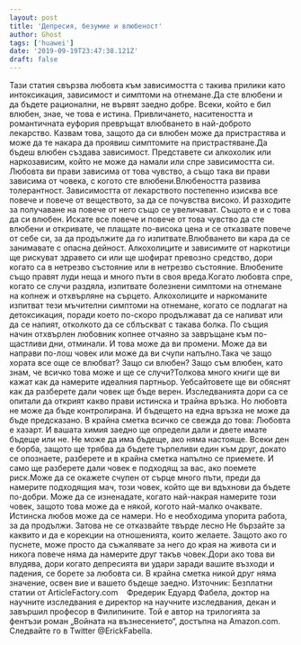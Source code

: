 ```yaml
---
layout: post
title: 'Депресия, безумие и влюбеност'
author: Ghost
tags: ['huawei']
date: '2019-09-19T23:47:38.121Z'
draft: false
---
```


Тази статия свързва любовта към зависимостта с такива прилики като интоксикация, зависимост и симптоми на отнемане.Да сте влюбени и да бъдете рационални, не вървят заедно добре. Всеки, който е бил влюбен, знае, че това е истина. Привличането, наситеността и романтичната еуфория превръщат влюбването в най-доброто лекарство. Казвам това, защото да си влюбен може да пристрастява и може да те накара да проявиш симптомите на пристрастяване.Да бъдеш влюбен създава зависимост. Представете си алкохолик или наркозависим, който не може да намали или спре зависимостта си. Любовта ви прави зависима от това чувство, а също така ви прави зависима от човека, с когото сте влюбени.Влюбеността развива толерантност. Зависимостта от лекарството постепенно изисква все повече и повече от веществото, за да се почувства високо. И разходите за получаване на повече от него също се увеличават. Същото е и с това да си влюбен. Искате все повече и повече от това чувство да сте влюбени и откривате, че плащате по-висока цена и се отказвате повече от себе си, за да продължите да го изпитвате.Влюбването ви кара да се занимавате с опасна дейност. Алкохолиците и зависимите от наркотици ще рискуват здравето си или ще шофират превозно средство, дори когато са в нетрезво състояние или в нетрезво състояние. Влюбените също правят луди неща и много пъти в своя вреда.Когато любовта спре, когато се случи раздяла, изпитвате болезнени симптоми на отнемане на копнеж и отхвърляне на сърцето. Алкохолиците и наркоманите изпитват тези мъчителни симптоми на отнемане, когато се подлагат на детоксикация, поради което по-скоро продължават да се напиват или да се напият, отколкото да се сблъскват с такава болка. По същия начин отхвърлен любовник копнее отчаяно за завръщане към по-щастливи дни, отминали. И това може да ви промени. Може да ви направи по-лош човек или може да ви счупи напълно.Така че защо хората все още се влюбват? Защо си влюбен? Защо съм влюбен, като знам, че всичко това може и ще се случи?Толкова много книги ще ви кажат как да намерите идеалния партньор. Уебсайтовете ще ви обяснят как да разберете дали човек ще бъде верен. Изследванията дори са се опитали да открият какво прави истинска и трайна връзка. Но любовта не може да бъде контролирана. И бъдещето на една връзка не може да бъде предсказано. В крайна сметка всичко се свежда до това: Любовта е хазарт. И вашата химия заедно ще определи дали и двете имате бъдеще или не. Не може да има бъдеще, ако няма настояще. Всеки ден е борба, защото ще трябва да бъдете търпеливи един към друг, докато се опознаете, разберете и в крайна сметка напълно се приемете. И само ще разберете дали човек е подходящ за вас, ако поемете риск.Може да се окажете счупен от сърце много пъти, преди да намерите подходящия мач, този човек, който ще ви вдъхнови да бъдете по-добри. Може да се изненадате, когато най-накрая намерите този човек, защото това може да е някой, когото най-малко очаквате. Истинска любов може да се намери. Но е необходима упорита работа, за да продължи. Затова не се отказвайте твърде лесно Не бързайте за каквито и да е корекции на отношенията, които желаете. Защото ако го пуснете, може просто да съжалявате за него до края на живота си и никога повече няма да намерите друг такъв човек.Дори ако това ви влудява, дори когато депресията ви удари заради вашите възходи и падения, се борете за любовта си. В крайна сметка никой друг няма значение, освен вие и вашето бъдеще заедно. Източник: Безплатни статии от ArticleFactory.com    Фредерик Едуард Фабела, доктор на научните изследвания е директор на научните изследвания, декан и завършил професор в Филипините. Той е автор на трилогията за фентъзи роман „Войната на възнесението“, достъпна на Amazon.com. Следвайте го в Twitter @ErickFabella.
